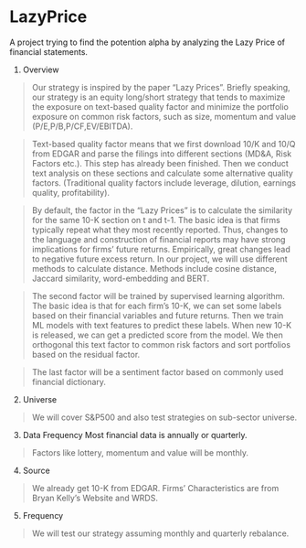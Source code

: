 # LazyPrice
A project trying to find the potention alpha by analyzing the Lazy Price of financial statements.

1. Overview 
> Our strategy is inspired by the paper “Lazy Prices”. Briefly speaking, our strategy is an equity long/short strategy that tends to maximize the exposure on text-based quality factor and minimize the portfolio exposure on common risk factors, such as size, momentum and value (P/E,P/B,P/CF,EV/EBITDA). 

> Text-based quality factor means that we first download 10/K and 10/Q from EDGAR and parse the filings into different sections (MD&A, Risk Factors etc.). This step has already been finished. Then we conduct text analysis on these sections and calculate some alternative quality factors. (Traditional quality factors include leverage, dilution, earnings quality, profitability).  

> By default, the factor in the “Lazy Prices” is to calculate the similarity for the same 10-K section on t and t-1. The basic idea is that firms typically repeat what they most recently reported. Thus, changes to the language and construction of financial reports may have strong implications for firms’ future returns. Empirically, great changes lead to negative future excess return. In our project, we will use different methods to calculate distance. Methods include cosine distance, Jaccard similarity, word-embedding and BERT. 

> The second factor will be trained by supervised learning algorithm. The basic idea is that for each firm’s 10-K, we can set some labels based on their financial variables and future returns. Then we train ML models with text features to predict these labels. When new 10-K is released, we can get a predicted score from the model. We then orthogonal this text factor to common risk factors and sort portfolios based on the residual factor. 

> The last factor will be a sentiment factor based on commonly used financial dictionary. 

2. Universe 

> We will cover S&P500 and also test strategies on sub-sector universe. 

3. Data Frequency Most financial data is annually or quarterly. 
> Factors like lottery, momentum and value will be monthly. 

4. Source 
> We already get 10-K from EDGAR. Firms’ Characteristics are from Bryan Kelly’s Website and WRDS. 

5. Frequency 
> We will test our strategy assuming monthly and quarterly rebalance. 

